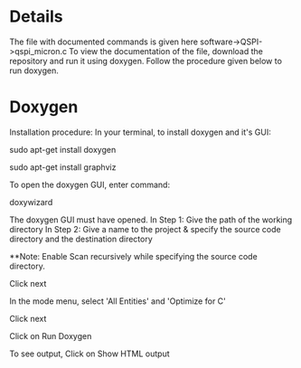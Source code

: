 # Details
The file with documented commands is given here software->QSPI->qspi_micron.c
To view the documentation of the file, download the repository and run it using doxygen. Follow the procedure given below to run doxygen.

# Doxygen

Installation procedure:
In your terminal, to install doxygen and it's GUI:

sudo apt-get install doxygen

sudo apt-get install graphviz

To open the doxygen GUI, enter command:

doxywizard

The doxygen GUI must have opened.
In Step 1: Give the path of the working directory
In Step 2: Give a name to the project & specify the source code directory and the destination directory

**Note: Enable Scan recursively while specifying the source code directory. 

Click next

In the mode menu, select 'All Entities' and 'Optimize for C'

Click next

Click on Run Doxygen

To see output, Click on Show HTML output
